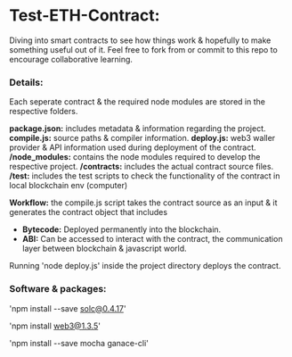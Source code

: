 # Test-ETH-Contract:
Diving into smart contracts to see how things work &amp; hopefully to make something useful out of it. Feel free to fork from or commit to this repo to encourage collaborative learning.

### Details:
Each seperate contract & the required node modules are stored in the respective folders. 

**package.json:** includes metadata & information regarding the project.
**compile.js:** source paths & compiler information.
**deploy.js:** web3 waller provider & API information used during deployment of the contract.
**/node_modules:** contains the node modules required to develop the respective project.
**/contracts:** includes the actual contract source files.
**/test:** includes the test scripts to check the functionality of the contract in local blockchain env (computer)

**Workflow:** the compile.js script takes the contract source as an input & it generates the contract object that includes
* **Bytecode:** Deployed permanently into the blockchain.
* **ABI:** Can be accessed to interact with the contract, the communication layer between blockchain & javascript world.

Running 'node deploy.js' inside the project directory deploys the contract. 

### Software & packages:

'npm install --save solc@0.4.17'

'npm install web3@1.3.5'

'npm install --save mocha ganace-cli'
